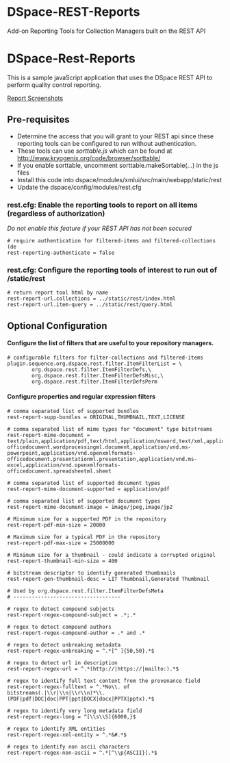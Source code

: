 # DSpace-REST-Reports
Add-on Reporting Tools for Collection Managers built on the REST API

# DSpace-Rest-Reports
This is a sample javaScript application that uses the DSpace REST API to perform quality control reporting.

[Report Screenshots](https://github.com/Georgetown-University-Libraries/DSpace-Rest-Reports/releases/tag/v0.1)

## Pre-requisites
* Determine the access that you will grant to your REST api since these reporting tools can be configured to run without authentication.
* These tools can use *sorttable.js* which can be found at http://www.kryogenix.org/code/browser/sorttable/
* If you enable sorttable, uncomment sorttable.makeSortable(...) in the js files 
* Install this code into dspace/modules/xmlui/src/main/webapp/static/rest
* Update the dspace/config/modules/rest.cfg 

### rest.cfg: Enable the reporting tools to report on all items (regardless of authorization)
_Do not enable this feature if your REST API has not been secured_

```
# require authentication for filtered-items and filtered-collections (de
rest-reporting-authenticate = false
```

### rest.cfg: Configure the reporting tools of interest to run out of /static/rest

```
# return report tool html by name
rest-report-url.collections = ../static/rest/index.html
rest-report-url.item-query = ../static/rest/query.html
```

## Optional Configuration

#### Configure the list of filters that are useful to your repository managers.
```
# configurable filters for filter-collections and filtered-items
plugin.sequence.org.dspace.rest.filter.ItemFilterList = \
        org.dspace.rest.filter.ItemFilterDefs,\
        org.dspace.rest.filter.ItemFilterDefsMisc,\
        org.dspace.rest.filter.ItemFilterDefsPerm
```
#### Configure properties and regular expression filters
```
# comma separated list of supported bundles
rest-report-supp-bundles = ORIGINAL,THUMBNAIL,TEXT,LICENSE

# comma separated list of mime types for "document" type bitstreams
rest-report-mime-document = text/plain,application/pdf,text/html,application/msword,text/xml,application/vnd.openxmlformats-officedocument.wordprocessingml.document,application/vnd.ms-powerpoint,application/vnd.openxmlformats-officedocument.presentationml.presentation,application/vnd.ms-excel,application/vnd.openxmlformats-officedocument.spreadsheetml.sheet

# comma separated list of supported document types
rest-report-mime-document-supported = application/pdf

# comma separated list of supported document types
rest-report-mime-document-image = image/jpeg,image/jp2

# Minimum size for a supported PDF in the repository
rest-report-pdf-min-size = 20000

# Maximum size for a typical PDF in the repository
rest-report-pdf-max-size = 25000000

# Minimum size for a thumbnail - could indicate a corrupted original
rest-report-thumbnail-min-size = 400

# bitstream descriptor to identify generated thumbnails
rest-report-gen-thumbnail-desc = LIT Thumbnail,Generated Thumbnail

# Used by org.dspace.rest.filter.ItemFilterDefsMeta
# -----------------------------------

# regex to detect compound subjects
rest-report-regex-compound-subject = .*;.*

# regex to detect compound authors
rest-report-regex-compound-author = .* and .*

# regex to detect unbreaking metadata
rest-report-regex-unbreaking = ^.*[^ ]{50,50}.*$

# regex to detect url in description
rest-report-regex-url = ^.*(http://|https://|mailto:).*$

# regex to identify full text content from the provenance field
rest-report-regex-fulltext = ^.*No\\. of bitstreams(.|\\r|\\n|\\r\\n)*\\.(PDF|pdf|DOC|doc|PPT|ppt|DOCX|docx|PPTX|pptx).*$

# regex to identify very long metadata field
rest-report-regex-long = ^[\\s\\S]{6000,}$

# regex to identify XML entities 
rest-report-regex-xml-entity = ^.*&#.*$

# regex to identify non ascii characters 
rest-report-regex-non-ascii = ^.*[^\\p{ASCII}].*$

```

